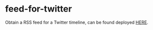 feed-for-twitter
================

Obtain a RSS feed for a Twitter timeline, can be found deployed [HERE](http://feed-for-twitter.appspot.com/).
